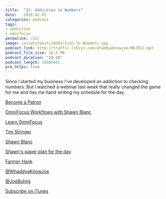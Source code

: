 ```yaml
---
title:  "22: Addiction to Numbers"
date:   2016-02-02
categories: podcast
tags:
- addiction
- omnifocus
permalink: /22/
image: /assets/posts/Addiction-to-Numbers.jpg
podcast_link: http://traffic.libsyn.com/whaddyaknowjoe/WKJ022.mp3
podcast_file_size: 18.6 MB
podcast_duration: "19:10"
podcast_length: 18585461
pre_https: true
---
```

Since I started my business I've developed an addiction to checking numbers. But I watched a webinar last week that really changed the game for me and has me hand writing my schedule for the day.
<!--more-->

[Become a Patron](http://joebuhlig.com/patron/)

[OmniFocus Workflows with Shawn Blanc](https://learnomnifocus.com/tutorials/2016-01-28-omnifocus-workflows-with-shawn-blanc/?ref=11)

[Learn OmniFocus](https://learnomnifocus.com/)

[Tim Stringer](http://www.timstringer.com/)

[Shawn Blanc](http://shawnblanc.net/)

[Shawn's paper plan for the day](https://www.instagram.com/p/BBFkAYIORl0/)

[Farmer Hank](https://farmerhank.com/)

[@WhaddyaKnowJoe](https://twitter.com/whaddyaknowjoe)

[@JoeBuhlig](https://twitter.com/JoeBuhlig)

[Subscribe on iTunes](https://itunes.apple.com/us/podcast/whaddya-know-joe/id1035426948)